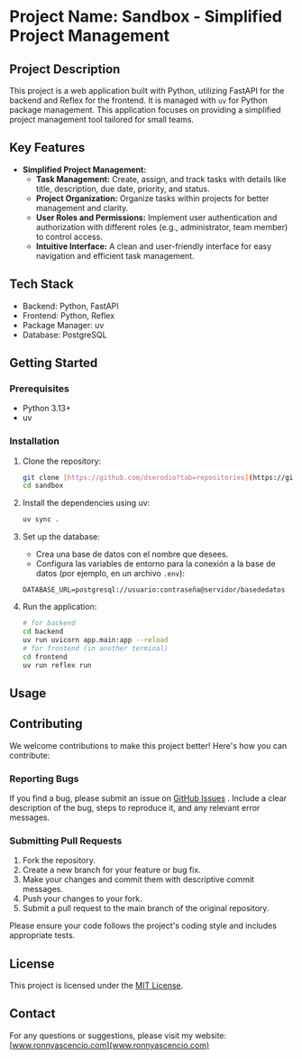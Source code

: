 # Project Name: Sandbox - Simplified Project Management

## Project Description

This project is a web application built with Python, utilizing FastAPI for the backend and Reflex for the frontend. It is managed with `uv` for Python package management. This application focuses on providing a simplified project management tool tailored for small teams.

## Key Features

- **Simplified Project Management:**
  - **Task Management:** Create, assign, and track tasks with details like title, description, due date, priority, and status.
  - **Project Organization:** Organize tasks within projects for better management and clarity.
  - **User Roles and Permissions:** Implement user authentication and authorization with different roles (e.g., administrator, team member) to control access.
  - **Intuitive Interface:** A clean and user-friendly interface for easy navigation and efficient task management.

## Tech Stack

- Backend: Python, FastAPI
- Frontend: Python, Reflex
- Package Manager: uv
- Database: PostgreSQL

## Getting Started

### Prerequisites

- Python 3.13+
- uv

### Installation

1.  Clone the repository:

    ```bash
    git clone [https://github.com/dserodio?tab=repositories](https://github.com/dserodio?tab=repositories)
    cd sandbox
    ```

2.  Install the dependencies using uv:

    ```bash
    uv sync .
    ```

3.  Set up the database:

    - Crea una base de datos con el nombre que desees.
    - Configura las variables de entorno para la conexión a la base de datos (por ejemplo, en un archivo `.env`):

    ```
    DATABASE_URL=postgresql://usuario:contraseña@servidor/basededatos
    ```

4.  Run the application:

    ```bash
    # for backend
    cd backend
    uv run uvicorn app.main:app --reload
    # for frontend (in another terminal)
    cd frontend
    uv run reflex run
    ```

## Usage

## Contributing

We welcome contributions to make this project better! Here's how you can contribute:

### Reporting Bugs

If you find a bug, please submit an issue on [GitHub Issues](https://github.com/dserodio?tab=repositories) . Include a clear description of the bug, steps to reproduce it, and any relevant error messages.

### Submitting Pull Requests

1.  Fork the repository.
2.  Create a new branch for your feature or bug fix.
3.  Make your changes and commit them with descriptive commit messages.
4.  Push your changes to your fork.
5.  Submit a pull request to the main branch of the original repository.

Please ensure your code follows the project's coding style and includes appropriate tests.

## License

This project is licensed under the [MIT License](https://opensource.org/license/mit/).

## Contact

For any questions or suggestions, please visit my website: [www.ronnyascencio.com](www.ronnyascencio.com)

